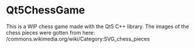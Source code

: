 # Qt5ChessGame

This is a WIP chess game made with the Qt5 C++ library.
The images of the chess pieces were gotten from here: /commons.wikimedia.org/wiki/Category:SVG_chess_pieces
